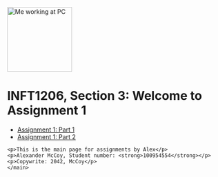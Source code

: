 <!DOCTYPE html>
<html lang="en">
<head>
    <meta charset="UTF-8">
    <meta name="viewport" content="width=device-width, initial-scale=1.0">
    <link rel="stylesheet" href="Assignment Index">
    <title>inft1206</title>
</head>
<body>
    <img src="/inft1206sec3/AssignmentsAlexanderMcCoy/images/monkey working at computer.jpg" alt="Me working at PC"width=150>
    <h1>INFT1206, Section 3: Welcome to Assignment 1</h1>
    <ul>
        <li><a href="/inft1206sec3/AssignmentsAlexanderMcCoy/Assignment1 a,mccoy/A1P1.html">Assignment 1: Part 1</a></li>
        <li> <a href="/inft1206sec3/AssignmentsAlexanderMcCoy/Assignment1 a,mccoy/A1P2.html">Assignment 1: Part 2</a></li>
        </a></li>
    </ul>
   
    <p>This is the main page for assignments by Alex</p>
    <p>Alexander McCoy, Student number: <strong>100954554</strong></p>
    <p>Copywrite: 2042, McCoy</p>
    </main>    
</body>
</html>
